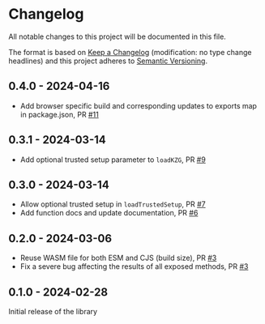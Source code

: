 # Changelog
All notable changes to this project will be documented in this file.

The format is based on [Keep a Changelog](http://keepachangelog.com/en/1.0.0/) 
(modification: no type change headlines) and this project adheres to 
[Semantic Versioning](http://semver.org/spec/v2.0.0.html).

## 0.4.0 - 2024-04-16

- Add browser specific build and corresponding updates to exports map in package.json, PR [#11](https://github.com/ethereumjs/kzg-wasm/pull/11)

## 0.3.1 - 2024-03-14

- Add optional trusted setup parameter to `loadKZG`, PR [#9](https://github.com/ethereumjs/kzg-wasm/pull/9)

## 0.3.0 - 2024-03-14

- Allow optional trusted setup in `loadTrustedSetup`, PR [#7](https://github.com/ethereumjs/kzg-wasm/pull/7)
- Add function docs and update documentation, PR [#6](https://github.com/ethereumjs/kzg-wasm/pull/6)

## 0.2.0 - 2024-03-06

- Reuse WASM file for both ESM and CJS (build size), PR [#3](https://github.com/ethereumjs/kzg-wasm/pull/3)
- Fix a severe bug affecting the results of all exposed methods, PR [#3](https://github.com/ethereumjs/kzg-wasm/pull/3)

## 0.1.0 - 2024-02-28

Initial release of the library

